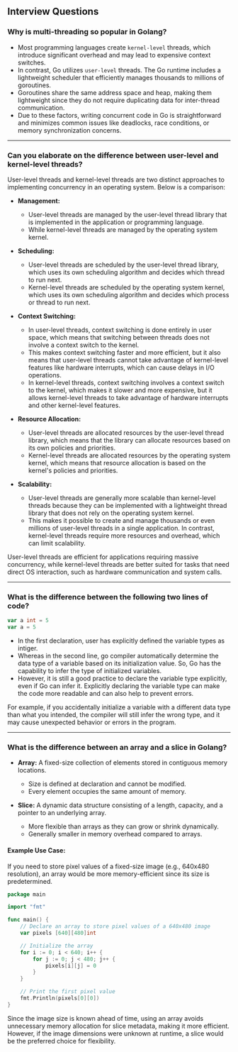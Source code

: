 ## Interview Questions

### Why is multi-threading so popular in Golang?

- Most programming languages create `kernel-level` threads, which introduce significant overhead and may lead to expensive context switches.
- In contrast, Go utilizes `user-level` threads. The Go runtime includes a lightweight scheduler that efficiently manages thousands to millions of goroutines.
- Goroutines share the same address space and heap, making them lightweight since they do not require duplicating data for inter-thread communication.
- Due to these factors, writing concurrent code in Go is straightforward and minimizes common issues like deadlocks, race conditions, or memory synchronization concerns.

---

### Can you elaborate on the difference between user-level and kernel-level threads?

User-level threads and kernel-level threads are two distinct approaches to implementing concurrency in an operating system. Below is a comparison:

- **Management:** 
	- User-level threads are managed by the user-level thread library that is implemented in the application or programming language.
	- While kernel-level threads are managed by the operating system kernel.

- **Scheduling:** 
	- User-level threads are scheduled by the user-level thread library, which uses its own scheduling algorithm and decides which thread to run next. 
	- Kernel-level threads are scheduled by the operating system kernel, which uses its own scheduling algorithm and decides which process or thread to run next.

- **Context Switching:** 
	- In user-level threads, context switching is done entirely in user space, which means that switching between threads does not involve a context switch to the kernel. 
	- This makes context switching faster and more efficient, but it also means that user-level threads cannot take advantage of kernel-level features like hardware interrupts, which can cause delays in I/O operations. 
	- In kernel-level threads, context switching involves a context switch to the kernel, which makes it slower and more expensive, but it allows kernel-level threads to take advantage of hardware interrupts and other kernel-level features.

- **Resource Allocation:** 
	- User-level threads are allocated resources by the user-level thread library, which means that the library can allocate resources based on its own policies and priorities.
	- Kernel-level threads are allocated resources by the operating system kernel, which means that resource allocation is based on the kernel's policies and priorities.

- **Scalability:** 
	- User-level threads are generally more scalable than kernel-level threads because they can be implemented with a lightweight thread library that does not rely on the operating system kernel. 
	- This makes it possible to create and manage thousands or even millions of user-level threads in a single application. In contrast, kernel-level threads require more resources and overhead, which can limit scalability.


User-level threads are efficient for applications requiring massive concurrency, while kernel-level threads are better suited for tasks that need direct OS interaction, such as hardware communication and system calls.

---

### What is the difference between the following two lines of code?

```go
var a int = 5
var a = 5
```

- In the first declaration, user has explicitly defined the variable types as intiger. 
- Whereas in the second line, go compiler automatically determine the data type of a variable based on its initialization value. So, Go has the capability to infer the type of initialized variables.
- However, it is still a good practice to declare the variable type explicitly, even if Go can infer it. Explicitly declaring the variable type can make the code more readable and can also help to prevent errors. 

For example, if you accidentally initialize a variable with a different data type than what you intended, the compiler will still infer the wrong type, and it may cause unexpected behavior or errors in the program.

---

### What is the difference between an array and a slice in Golang?

- **Array:** A fixed-size collection of elements stored in contiguous memory locations.
  - Size is defined at declaration and cannot be modified.
  - Every element occupies the same amount of memory.

- **Slice:** A dynamic data structure consisting of a length, capacity, and a pointer to an underlying array.
  - More flexible than arrays as they can grow or shrink dynamically.
  - Generally smaller in memory overhead compared to arrays.

#### Example Use Case:
If you need to store pixel values of a fixed-size image (e.g., 640x480 resolution), an array would be more memory-efficient since its size is predetermined.

```go
package main

import "fmt"

func main() {
    // Declare an array to store pixel values of a 640x480 image
    var pixels [640][480]int

    // Initialize the array
    for i := 0; i < 640; i++ {
        for j := 0; j < 480; j++ {
            pixels[i][j] = 0
        }
    }

    // Print the first pixel value
    fmt.Println(pixels[0][0])
}
```

Since the image size is known ahead of time, using an array avoids unnecessary memory allocation for slice metadata, making it more efficient. However, if the image dimensions were unknown at runtime, a slice would be the preferred choice for flexibility.

